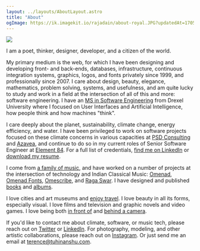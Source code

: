 ```yaml
---
layout: ../layouts/AboutLayout.astro
title: "About"
ogImage: https://ik.imagekit.io/rajadain/about-royal.JPG?updatedAt=1705374521470
---
```


![](https://ik.imagekit.io/rajadain/about-royal.JPG?updatedAt=1705374521470)

I am a poet, thinker, designer, developer, and a citizen of the world.

My primary medium is the web, for which I have been designing and developing front- and back-ends, databases, infrastructure, continuous integration systems, graphics, logos, and fonts privately since 1999, and professionally since 2007. I care about design, beauty, elegance, mathematics, problem solving, systems, and usefulness, and am quite lucky to study and work in a field at the intersection of all of this and more: software engineering. I have an [MS in Software Engineering](https://drexel.edu/cci/academics/masters-programs/ms-in-software-engineering/) from Drexel University where I focused on User Interfaces and Artificial Intelligence, how people think and how machines "think".

I care deeply about the planet, sustainability, climate change, energy efficiency, and water. I have been privileged to work on software projects focused on these climate concerns in various capacities at [PSD Consulting](https://psdconsulting.com) and [Azavea](https://www.azavea.com), and continue to do so in my current roles of Senior Software Engineer at [Element 84](https://element84.com). For a full list of credentials, [find me on LinkedIn](https://linkedin.com/in/tuhinanshu) or [download my resume](/resume.pdf).

I come from [a family of music](https://raginitrivedi.com), and have worked on a number of projects at the intersection of technology and Indian Classical Music: [Omenad](https://omenad.net), [Omenad Fonts](http://fonts.omenad.net), [Omescribe](https://omescribe.com), and [Raga Swar](https://twitter.com/ragaswar). I have designed and published [books](https://www.lulu.com/shop/ragini-trivedi/sitar-compositions-in-ome-swarlipi/hardcover/product-1gvq4vgj.html) and [albums](https://www.youtube.com/playlist?list=OLAK5uy_mGSzOI0AOf0DMqv5x758Ibj6P3XgXEhOU).

I love cities and art museums and [enjoy travel](/tags/travel). I love beauty in all its forms, especially visual. I love films and television and graphic novels and video games. I love being both [in front of](/tags/photoshoot) and [behind a camera](/tags/photography).

If you'd like to contact me about climate, software, or music tech, please reach out on [Twitter](https://twitter.com/rajadain) or [LinkedIn](https://linkedin.com/in/tuhinanshu). For photography, modeling, and other artistic collaborations, please reach out on [Instagram](https://instagram.com/rajadain). Or just send me an email at [terence@tuhinanshu.com](mailto:terence@tuhinanshu.com).

